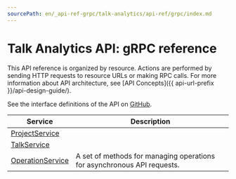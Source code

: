```yaml
---
sourcePath: en/_api-ref-grpc/talk-analytics/api-ref/grpc/index.md
---
```

# Talk Analytics API: gRPC reference
This API reference is organized by resource. Actions are performed by sending HTTP requests to resource URLs or making RPC calls. For more information about API architecture, see [API Concepts]({{ api-url-prefix }}/api-design-guide/).

See the interface definitions of the API on [GitHub](https://github.com/yandex-cloud/cloudapi).

Service | Description
--- | ---
[ProjectService](./project_service.md) | 
[TalkService](./talk_service.md) | 
[OperationService](./operation_service.md) | A set of methods for managing operations for asynchronous API requests.
